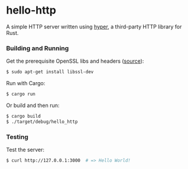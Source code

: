 # hello-http

A simple HTTP server written using
[hyper](https://github.com/hyperium/hyper), a third-party HTTP library
for Rust.

### Building and Running

Get the prerequisite OpenSSL libs and headers
([source](https://github.com/hyperium/hyper/issues/709#issuecomment-172326256)):

```bash
$ sudo apt-get install libssl-dev
```

Run with Cargo:

```bash
$ cargo run
```

Or build and then run:

```bash
$ cargo build
$ ./target/debug/hello_http
```

### Testing

Test the server:

```bash
$ curl http://127.0.0.1:3000  # => Hello World!
```
